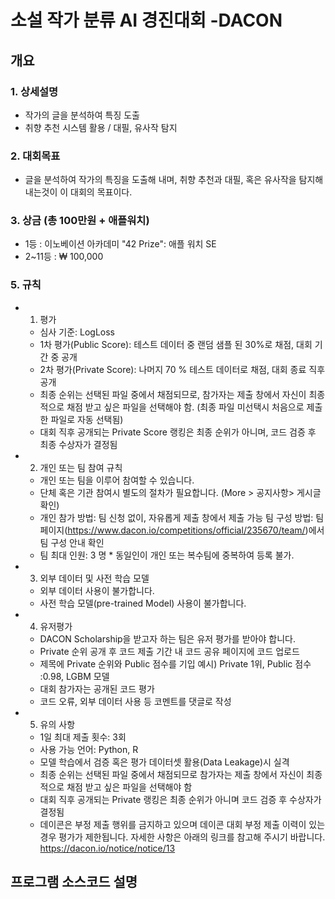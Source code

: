 
# 소설 작가 분류 AI 경진대회 -DACON



## 개요
### 1. 상세설명
+ 작가의 글을 분석하여 특징 도출
+ 취향 추천 시스템 활용 / 대필, 유사작 탐지

### 2. 대회목표
+ 글을 분석하여 작가의 특징을 도출해 내며, 취향 추천과 대필, 혹은 유사작을 탐지해 내는것이 이 대회의 목표이다.

### 3. 상금 (총 100만원 + 애플워치)
+ 1등 : 이노베이션 아카데미 "42 Prize": 애플 워치 SE
+ 2~11등 : ₩ 100,000

### 5. 규칙
+ 1. 평가
    + 심사 기준: LogLoss
    + 1차 평가(Public Score): 테스트 데이터 중 랜덤 샘플 된 30%로 채점, 대회 기간 중 공개
    + 2차 평가(Private Score): 나머지 70 % 테스트 데이터로 채점, 대회 종료 직후 공개
    + 최종 순위는 선택된 파일 중에서 채점되므로, 참가자는 제출 창에서 자신이 최종적으로 채점 받고 싶은 파일을 선택해야 함. (최종 파일 미선택시 처음으로 제출한 파일로 자동 선택됨)
    + 대회 직후 공개되는 Private Score 랭킹은 최종 순위가 아니며, 코드 검증 후 최종 수상자가 결정됨




+ 2. 개인 또는 팀 참여 규칙
    + 개인 또는 팀을 이루어 참여할 수 있습니다.
    + 단체 혹은 기관 참여시 별도의 절차가 필요합니다. (More > 공지사항> 게시글 확인)
    + 개인 참가 방법: 팀 신청 없이, 자유롭게 제출 창에서 제출 가능
팀 구성 방법: 팀 페이지(https://www.dacon.io/competitions/official/235670/team/)에서 팀 구성 안내 확인
    + 팀 최대 인원: 3 명
                   * 동일인이 개인 또는 복수팀에 중복하여 등록 불가.

 

+ 3. 외부 데이터 및 사전 학습 모델
    + 외부 데이터 사용이 불가합니다. 
    + 사전 학습 모델(pre-trained Model) 사용이 불가합니다.




+ 4. 유저평가
    + DACON Scholarship을 받고자 하는 팀은 유저 평가를 받아야 합니다.
    + Private 순위 공개 후 코드 제출 기간 내 코드 공유 페이지에 코드 업로드
    + 제목에 Private 순위와 Public 점수를 기입
예시) Private 1위, Public 점수 :0.98, LGBM 모델
    + 대회 참가자는 공개된 코드 평가
    + 코드 오류, 외부 데이터 사용 등 코멘트를 댓글로 작성




+ 5. 유의 사항
    + 1일 최대 제출 횟수: 3회
    + 사용 가능 언어: Python, R
    + 모델 학습에서 검증 혹은 평가 데이터셋 활용(Data Leakage)시 실격
    + 최종 순위는 선택된 파일 중에서 채점되므로 참가자는 제출 창에서 자신이 최종적으로 채점 받고 싶은 파일을 선택해야 함
    + 대회 직후 공개되는 Private 랭킹은 최종 순위가 아니며 코드 검증 후 수상자가 결정됨
    + 데이콘은 부정 제출 행위를 금지하고 있으며 데이콘 대회 부정 제출 이력이 있는 경우 평가가 제한됩니다. 자세한 사항은 아래의 링크를 참고해 주시기 바랍니다. https://dacon.io/notice/notice/13


## 프로그램 소스코드 설명